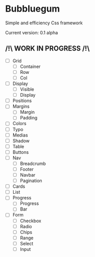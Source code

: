 # Bubbluegum
 Simple and efficiency Css framework

Current version: 0.1 alpha

## /!\ WORK IN PROGRESS /!\
- [ ] Grid
    - [ ] Container
    - [ ] Row
    - [ ] Col
- [ ] Display
    - [ ] Visible
    - [ ] Display
- [ ] Positions
- [ ] Margins
    - [ ] Margin
    - [ ] Padding
- [ ] Colors
- [ ] Typo
- [ ] Medias
- [ ] Shadow
- [ ] Table
- [ ] Buttons
- [ ] Nav
    - [ ] Breadcrumb
    - [ ] Footer
    - [ ] Navbar
    - [ ] Pagination
- [ ] Cards
- [ ] List
- [ ] Progress
    - [ ] Progress
    - [ ] Bar
- [ ] Form
    - [ ] Checkbox
    - [ ] Radio
    - [ ] Chips
    - [ ] Range
    - [ ] Select
    - [ ] Input